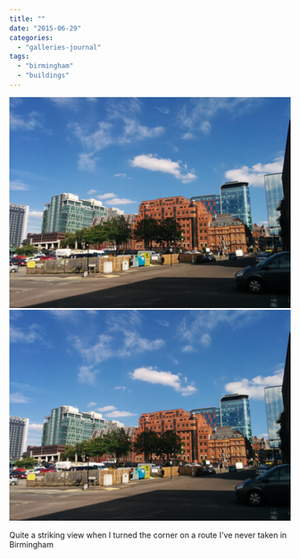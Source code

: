 ```yaml
---
title: ""
date: "2015-06-29"
categories: 
  - "galleries-journal"
tags: 
  - "birmingham"
  - "buildings"
---
```


[![](images/IMG_20150629_164809-scaled.jpg)](images/IMG_20150629_164809-scaled.jpg)
[![](images/IMG_20150629_164809-scaled.jpg)](images/IMG_20150629_164809-scaled.jpg)

Quite a striking view when I turned the corner on a route I've never taken in Birmingham
